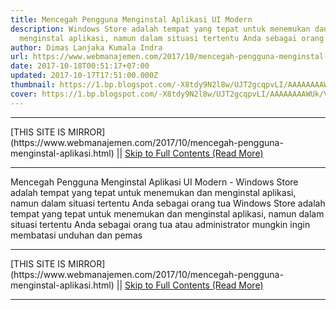 ```yaml
---
title: Mencegah Pengguna Menginstal Aplikasi UI Modern
description: Windows Store adalah tempat yang tepat untuk menemukan dan
  menginstal aplikasi, namun dalam situasi tertentu Anda sebagai orang tua
author: Dimas Lanjaka Kumala Indra
url: https://www.webmanajemen.com/2017/10/mencegah-pengguna-menginstal-aplikasi.html
date: 2017-10-18T00:51:17+07:00
updated: 2017-10-17T17:51:00.000Z
thumbnail: https://1.bp.blogspot.com/-X8tdy9N2l8w/UJT2gcqpvLI/AAAAAAAAWUk/VPPxUYEMDPs/s1600/Windows-Store-Disable.png
cover: https://1.bp.blogspot.com/-X8tdy9N2l8w/UJT2gcqpvLI/AAAAAAAAWUk/VPPxUYEMDPs/s1600/Windows-Store-Disable.png
---
```


<hr/> [THIS SITE IS MIRROR](https://www.webmanajemen.com/2017/10/mencegah-pengguna-menginstal-aplikasi.html) || <a href="https://www.webmanajemen.com/2017/10/mencegah-pengguna-menginstal-aplikasi.html" rel="follow" class="button" id="read-more">Skip to Full Contents (Read More)</a> <hr/> Mencegah Pengguna Menginstal Aplikasi UI Modern - Windows Store adalah tempat yang tepat untuk menemukan dan menginstal aplikasi, namun dalam situasi tertentu Anda sebagai orang tua Windows Store adalah tempat yang tepat untuk menemukan dan menginstal     aplikasi, namun dalam situasi tertentu Anda sebagai orang tua atau     administrator mungkin ingin membatasi unduhan dan pemas <hr/> [THIS SITE IS MIRROR](https://www.webmanajemen.com/2017/10/mencegah-pengguna-menginstal-aplikasi.html) || <a href="https://www.webmanajemen.com/2017/10/mencegah-pengguna-menginstal-aplikasi.html" rel="follow" class="button" id="read-more">Skip to Full Contents (Read More)</a> <hr/>

<script>
    if (location.host.includes('dimaslanjaka12')) {
      location.replace('https://www.webmanajemen.com/2017/10/mencegah-pengguna-menginstal-aplikasi.html');
    }
  </script>